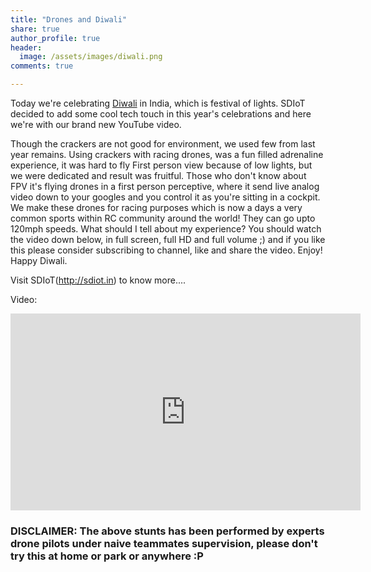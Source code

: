 ```yaml
---
title: "Drones and Diwali"
share: true
author_profile: true
header:
  image: /assets/images/diwali.png
comments: true  

---
```


Today we're celebrating [Diwali](https://en.wikipedia.org/wiki/Diwali) in India, which is festival of lights. SDIoT decided to add some cool tech touch in this year's celebrations and here we're with our brand new YouTube video.

Though the crackers are not good for environment, we used few from last year remains. Using crackers with racing drones, was a fun filled adrenaline experience, it was hard to fly First person view because of low lights, but we were dedicated and result was fruitful. Those who don't know about FPV it's flying drones in a first person perceptive, where it send live analog video down to your googles and you control it as you're sitting in a cockpit. We make these drones for racing purposes which is now a days a very common sports within RC community around the world! They can go upto 120mph speeds. What should I tell about my experience? You should watch the video down below, in full screen, full HD and full volume ;) and if you like this please consider subscribing to channel, like and share the video. Enjoy! Happy Diwali.

Visit SDIoT(http://sdiot.in) to know more....

Video:
<iframe width="560" height="315" src="https://www.youtube.com/embed/ekfzNwMgi7E" frameborder="0" allowfullscreen></iframe>

### DISCLAIMER: The above stunts has been performed by experts drone pilots under naive teammates supervision, please don't try this at home or park or anywhere :P

